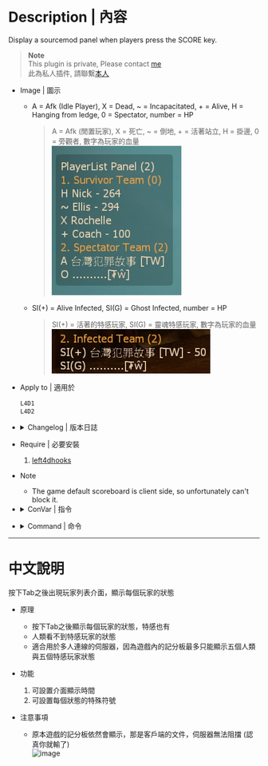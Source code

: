 # Description | 內容
Display a sourcemod panel when players press the SCORE key.

> __Note__ <br/>
This plugin is private, Please contact [me](https://github.com/fbef0102/Game-Private_Plugin#私人插件列表-private-plugins-list)<br/>
此為私人插件, 請聯繫[本人](https://github.com/fbef0102/Game-Private_Plugin#私人插件列表-private-plugins-list)

* Image | 圖示
	* A = Afk (Idle Player), X = Dead, ~ = Incapacitated, + = Alive, H = Hanging from ledge, 0 = Spectator, number = HP
		> A = Afk (閒置玩家), X = 死亡, ~ = 倒地, + = 活著站立, H = 掛邊, 0 = 旁觀者, 數字為玩家的血量
		<br/>![l4d_scoreboard_panel_1](image/l4d_scoreboard_panel_1.jpg)
	* SI(+) = Alive Infected, SI(G) = Ghost Infected, number = HP
		> SI(+) = 活著的特感玩家, SI(G) = 靈魂特感玩家, 數字為玩家的血量
		<br/>![l4d_scoreboard_panel_2](image/l4d_scoreboard_panel_2.jpg)

* Apply to | 適用於
	```
	L4D1
	L4D2
	```

* <details><summary>Changelog | 版本日誌</summary>

	* v1.1 (2023-1-8)
	    * Draw more details on panel

	* v1.0 (2023-1-5)
	    * Original Request by maclarens
		* Initial Release
</details>

* Require | 必要安裝
	1. [left4dhooks](https://forums.alliedmods.net/showthread.php?t=321696)

* Note
	* The game default scoreboard is client side, so unfortunately can't block it.

* <details><summary>ConVar | 指令</summary>

	* cfg/sourcemod/l4d_scoreboard_panel.cfg
		```php
		// Symbol for afk players (idle survivor)
		l4d_scoreboard_panel_afk_symbol "A"

		// If 1, display health on panel
		l4d_scoreboard_panel_display_health "1"

		// Panel display time.
		l4d_scoreboard_panel_display_time "8"

		// 0=Plugin off, 1=Plugin on.
		l4d_scoreboard_panel_enable "1"

		// Symbol for survivors hanging from ledge
		l4d_scoreboard_panel_hanging_symbol "H"

		// Symbol for incapacitated survivors
		l4d_scoreboard_panel_incapacitated_symbol "~"

		// Symbol for alive infected players
		l4d_scoreboard_panel_infected_alive_symbol "SI(+)"

		// Symbol for dead infected players
		l4d_scoreboard_panel_infected_dead_symbol "SI(-)"

		// Symbol for ghost infected players
		l4d_scoreboard_panel_infected_ghost_symbol "SI(G)"

		// Symbol for infected players (Only display to survivor)
		l4d_scoreboard_panel_infected_team_symbol "SI"

		// Symbol for spectator players
		l4d_scoreboard_panel_spectator_team_symbol "O"

		// Symbol for alive survivors
		l4d_scoreboard_panel_survior_alive_symbol "+"

		// Symbol for black and white survivors (last life)
		l4d_scoreboard_panel_survivor_bw_symbol "!!"

		// Symbol for dead survivors
		l4d_scoreboard_panel_survivor_dead_symbol "X"
		
		// Cold down in seconds can a player press tab key to display panel again.
		l4d_scoreboard_panel_tab_cooldown "1.0"
		```
</details>

* <details><summary>Command | 命令</summary>

	None
</details>

- - - -
# 中文說明
按下Tab之後出現玩家列表介面，顯示每個玩家的狀態

* 原理
	* 按下Tab之後顯示每個玩家的狀態，特感也有
	* 人類看不到特感玩家的狀態
	* 適合用於多人連線的伺服器，因為遊戲內的記分板最多只能顯示五個人類與五個特感玩家狀態

* 功能
	1. 可設置介面顯示時間
	2. 可設置每個狀態的特殊符號

* 注意事項
	* 原本遊戲的記分板依然會顯示，那是客戶端的文件，伺服器無法阻擋 (認真你就輸了)
	<br/>![image](https://user-images.githubusercontent.com/12229810/210696441-02a5b27e-d540-4f0b-a760-0f60e59300d4.png)
